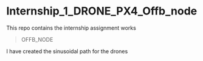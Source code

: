 # Internship_1_DRONE_PX4_Offb_node
This repo contains the internship assignment works

> OFFB_NODE

I have created the sinusoidal path for the drones
